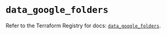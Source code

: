 # `data_google_folders`

Refer to the Terraform Registry for docs: [`data_google_folders`](https://registry.terraform.io/providers/hashicorp/google/6.48.0/docs/data-sources/folders).
